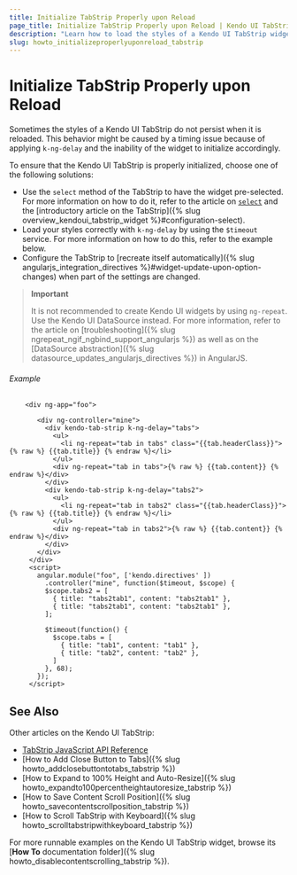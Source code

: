 ```yaml
---
title: Initialize TabStrip Properly upon Reload
page_title: Initialize TabStrip Properly upon Reload | Kendo UI TabStrip
description: "Learn how to load the styles of a Kendo UI TabStrip widget and persist them in AngularJS applications."
slug: howto_initializeproperlyuponreload_tabstrip
---
```


# Initialize TabStrip Properly upon Reload

Sometimes the styles of a Kendo UI TabStrip do not persist when it is reloaded. This behavior might be caused by a timing issue because of applying `k-ng-delay` and the inability of the widget to initialize accordingly.

To ensure that the Kendo UI TabStrip is properly initialized, choose one of the following solutions:

* Use the `select` method of the TabStrip to have the widget pre-selected. For more information on how to do it, refer to the article on [`select`](/api/javascript/ui/tabstrip/methods/select) and the [introductory article on the TabStrip]({% slug overview_kendoui_tabstrip_widget %}#configuration-select).
* Load your styles correctly with `k-ng-delay` by using the `$timeout` service. For more information on how to do this, refer to the example below.
* Configure the TabStrip to [recreate itself automatically]({% slug angularjs_integration_directives %}#widget-update-upon-option-changes) when part of the settings are changed.

> **Important**
>
> It is not recommended to create Kendo UI widgets by using `ng-repeat`. Use the Kendo UI DataSource instead. For more information, refer to the article on [troubleshooting]({% slug ngrepeat_ngif_ngbind_support_angularjs %}) as well as on the [DataSource abstraction]({% slug datasource_updates_angularjs_directives %}) in AngularJS.

###### Example

```dojo
    <div ng-app="foo">

       <div ng-controller="mine">
         <div kendo-tab-strip k-ng-delay="tabs">
           <ul>
             <li ng-repeat="tab in tabs" class="{{tab.headerClass}}">{% raw %} {{tab.title}} {% endraw %}</li>
           </ul>
           <div ng-repeat="tab in tabs">{% raw %} {{tab.content}} {% endraw %}</div>
         </div>
         <div kendo-tab-strip k-ng-delay="tabs2">
           <ul>
             <li ng-repeat="tab in tabs2" class="{{tab.headerClass}}">{% raw %} {{tab.title}} {% endraw %}</li>
           </ul>
           <div ng-repeat="tab in tabs2">{% raw %} {{tab.content}} {% endraw %}</div>
         </div>
       </div>
     </div>
     <script>
       angular.module("foo", ['kendo.directives' ])
         .controller("mine", function($timeout, $scope) {
         $scope.tabs2 = [
           { title: "tabs2tab1", content: "tabs2tab1" },
           { title: "tabs2tab1", content: "tabs2tab1" },
         ];

         $timeout(function() {
           $scope.tabs = [
             { title: "tab1", content: "tab1" },
             { title: "tab2", content: "tab2" },
           ]
         }, 68);
       });
     </script>
```

## See Also

Other articles on the Kendo UI TabStrip:

* [TabStrip JavaScript API Reference](/api/javascript/ui/tabstrip)
* [How to Add Close Button to Tabs]({% slug howto_addclosebuttontotabs_tabstrip %})
* [How to Expand to 100% Height and Auto-Resize]({% slug howto_expandto100percentheightautoresize_tabstrip %})
* [How to Save Content Scroll Position]({% slug howto_savecontentscrollposition_tabstrip %})
* [How to Scroll TabStrip with Keyboard]({% slug howto_scrolltabstripwithkeyboard_tabstrip %})

For more runnable examples on the Kendo UI TabStrip widget, browse its [**How To** documentation folder]({% slug howto_disablecontentscrolling_tabstrip %}).
